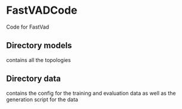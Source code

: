 # FastVADCode
Code for FastVad

## Directory models
contains all the topologies

## Directory data
contains the config for the training and evaluation data as well as the generation script for the data